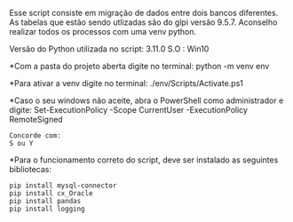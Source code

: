 Esse script consiste em migração de dados entre dois bancos diferentes.
As tabelas que estão sendo utlizadas são do glpi versão 9.5.7.
Aconselho realizar todos os processos com uma venv python.

Versão do Python utilizada no script: 
    3.11.0
    S.O : Win10
    
*Com a pasta do projeto aberta digite no terminal:
    python -m venv env

*Para ativar a venv digite no terminal:
    ./env/Scripts/Activate.ps1

*Caso o seu windows não aceite, abra o PowerShell como administrador e digite:
    Set-ExecutionPolicy -Scope CurrentUser -ExecutionPolicy RemoteSigned
    
    Concorde com:
    S ou Y

*Para o funcionamento correto do script, deve ser instalado as seguintes bibliotecas:

    pip install mysql-connector
    pip install cx_Oracle
    pip install pandas
    pip install logging

